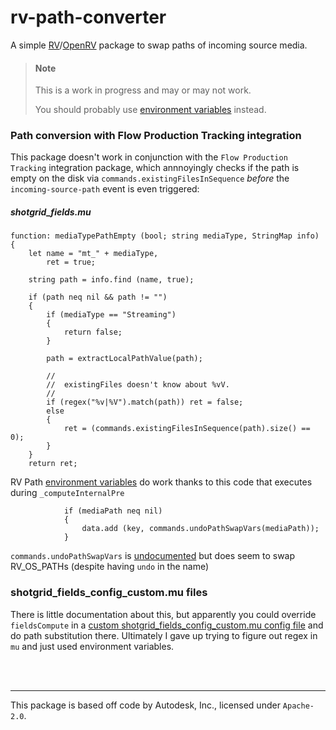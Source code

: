 # rv-path-converter

A simple [RV](https://help.autodesk.com/view/SGSUB/ENU/?guid=SG_RV_rv_osrv_html)/[OpenRV](https://github.com/AcademySoftwareFoundation/OpenRV) package to swap paths of incoming source media.

> #### Note
>
> This is a work in progress and may or may not work.
>
> You should probably use [environment variables](https://aswf-openrv.readthedocs.io/en/latest/rv-manuals/rv-user-manual/rv-user-manual-chapter-k.html) instead.

### Path conversion with Flow Production Tracking integration

This package doesn't work in conjunction with the `Flow Production Tracking` integration package, which annnoyingly checks if the path is empty on the disk via `commands.existingFilesInSequence` _before_ the `incoming-source-path` event is even triggered:

##### shotgrid_fields.mu

```mu
function: mediaTypePathEmpty (bool; string mediaType, StringMap info)
{
    let name = "mt_" + mediaType,
        ret = true;

    string path = info.find (name, true);

    if (path neq nil && path != "")
    {
        if (mediaType == "Streaming")
        {
            return false;
        }

        path = extractLocalPathValue(path);

        //
        //  existingFiles doesn't know about %vV.
        //
        if (regex("%v|%V").match(path)) ret = false;
        else
        {
            ret = (commands.existingFilesInSequence(path).size() == 0);
        }
    }
    return ret;
```

RV Path [environment variables](https://aswf-openrv.readthedocs.io/en/latest/rv-manuals/rv-user-manual/rv-user-manual-chapter-k.html) do work thanks to this code that executes during `_computeInternalPre`

```mu
            if (mediaPath neq nil)
            {
                data.add (key, commands.undoPathSwapVars(mediaPath));
            }
```

`commands.undoPathSwapVars` is [undocumented](https://github.com/AcademySoftwareFoundation/OpenRV/blob/ad0e4d25cbdbc3e9fec98ac46d30d7a3daadd496/src/lib/app/mu_rvui/commands.mud#L981) but does seem to swap RV_OS_PATHs (despite having `undo` in the name)

### shotgrid_fields_config_custom.mu files

There is little documentation about this, but apparently you could override `fieldsCompute` in a [custom shotgrid_fields_config_custom.mu config file](https://community.shotgridsoftware.com/t/custom-fields-media-representations-via-shotgrid-fields-config-custom-mu/18843) and do path substitution there. Ultimately I gave up trying to figure out regex in `mu` and just used environment variables.

<br />
<br />

---

This package is based off code by Autodesk, Inc., licensed under `Apache-2.0`.

